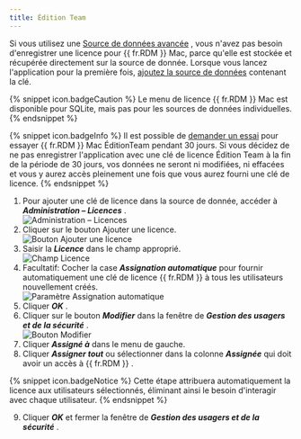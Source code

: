 ```yaml
---
title: Édition Team
---
```

Si vous utilisez une [Source de données avancée](/fr/rdm/mac/data-sources/data-sources-types/advanced-data-sources/) , vous n'avez pas besoin d'enregistrer une licence pour {{ fr.RDM }} Mac, parce qu'elle est stockée et récupérée directement sur la source de donnée. Lorsque vous lancez l'application pour la première fois, [ajoutez la source de données](/fr/rdm/mac/data-sources/create-new-data-source/) contenant la clé.  

{% snippet icon.badgeCaution %} 
Le menu de licence {{ fr.RDM }} Mac est disponible pour SQLite, mais pas pour les sources de données individuelles. 
{% endsnippet %}
 
{% snippet icon.badgeInfo %} 
Il est possible de [demander un essai](/fr/rdm/mac/installation/client/registration/trial-request/) pour essayer {{ fr.RDM }} Mac ÉditionTeam pendant 30 jours. Si vous décidez de ne pas enregistrer l'application avec une clé de licence Édition Team à la fin de la période de 30 jours, vos données ne seront ni modifiées, ni effacées et vous y aurez accès pleinement une fois que vous aurez fourni une clé de licence. 
{% endsnippet %}
 
1. Pour ajouter une clé de licence dans la source de donnée, accéder à ***Administration – Licences*** .  
![Administration – Licences](/img/fr/rdm/mac/RDMMac0000.png) 
1. Cliquer sur le bouton Ajouter une licence.  
![Bouton Ajouter une licence](/img/fr/rdm/mac/RDMMac0001.png) 
1. Saisir la ***Licence*** dans le champ approprié.  
![Champ Licence](/img/fr/rdm/mac/RDMMac0003.png) 
1. Facultatif: Cocher la case ***Assignation automatique*** pour fournir automatiquement une clé de licence {{ fr.RDM }} à tous les utilisateurs nouvellement créés.  
![Paramètre Assignation automatique](/img/fr/rdm/mac/RDMMac0004.png) 
1. Cliquer ***OK*** . 
1. Cliquer sur le bouton ***Modifier*** dans la fenêtre de ***Gestion des usagers et de la sécurité*** .  
![Bouton Modifier](/img/fr/rdm/mac/RDMMac0002.png) 
1. Cliquer ***Assigné à*** dans le menu de gauche. 
1. Cliquer ***Assigner tout*** ou sélectionner dans la colonne ***Assignée*** qui doit avoir un accès à {{ fr.RDM }} . 

{% snippet icon.badgeNotice %} 
Cette étape attribuera automatiquement la licence aux utilisateurs sélectionnés, éliminant ainsi le besoin d'interagir avec chaque utilisateur. 
{% endsnippet %}
 
9. Cliquer ***OK*** et fermer la fenêtre de ***Gestion des usagers et de la sécurité*** . 


